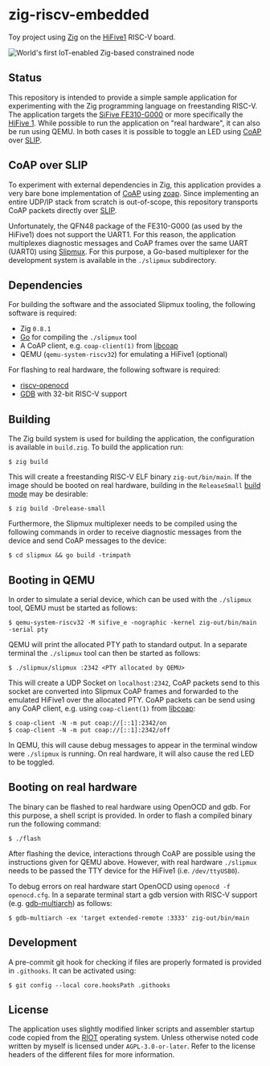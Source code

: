 # zig-riscv-embedded

Toy project using [Zig][zig website] on the [HiFive1][hifive1 website] RISC-V board.

![World's first IoT-enabled Zig-based constrained node](https://gist.github.com/nmeum/9c921cac9e28e722a8415af3ff213e8c/raw/e7de3e3c87ba32fb783d782a4dbc701069439b3d/output-3fps-960px.gif)

## Status

This repository is intended to provide a simple sample application for
experimenting with the Zig programming language on freestanding RISC-V.
The application targets the [SiFive FE310-G000][fe310 manual] or more
specifically the [HiFive 1][hifive1 website]. While possible to run the
application on "real hardware", it can also be run using QEMU. In both
cases it is possible to toggle an LED using [CoAP][rfc7252] over
[SLIP][rfc1055].

## CoAP over SLIP

To experiment with external dependencies in Zig, this application
provides a very bare bone implementation of [CoAP][rfc7252] using
[zoap][zoap github]. Since implementing an entire UDP/IP stack from
scratch is out-of-scope, this repository transports CoAP packets
directly over [SLIP][rfc1055].

Unfortunately, the QFN48 package of the FE310-G000 (as used by the
HiFive1) does not support the UART1. For this reason, the application
multiplexes diagnostic messages and CoAP frames over the same UART
(UART0) using [Slipmux][slipmux]. For this purpose, a Go-based
multiplexer for the development system is available in the `./slipmux`
subdirectory.

## Dependencies

For building the software and the associated Slipmux tooling, the
following software is required:

* Zig `0.8.1`
* [Go][golang web] for compiling the `./slipmux` tool
* A CoAP client, e.g. `coap-client(1)` from [libcoap][libcoap github]
* QEMU (`qemu-system-riscv32`) for emulating a HiFive1 (optional)

For flashing to real hardware, the following software is required:

* [riscv-openocd][riscv-openocd]
* [GDB][gdb web] with 32-bit RISC-V support

## Building

The Zig build system is used for building the application, the
configuration is available in `build.zig`. To build the application run:

	$ zig build

This will create a freestanding RISC-V ELF binary `zig-out/bin/main`.
If the image should be booted on real hardware, building in the
`ReleaseSmall` [build mode][zig build modes] may be desirable:

	$ zig build -Drelease-small

Furthermore, the Slipmux multiplexer needs to be compiled using the
following commands in order to receive diagnostic messages from the
device and send CoAP messages to the device:

	$ cd slipmux && go build -trimpath

## Booting in QEMU

In order to simulate a serial device, which can be used with the
`./slipmux` tool, QEMU must be started as follows:

	$ qemu-system-riscv32 -M sifive_e -nographic -kernel zig-out/bin/main -serial pty

QEMU will print the allocated PTY path to standard output. In a separate
terminal the `./slipmux` tool can then be started as follows:

	$ ./slipmux/slipmux :2342 <PTY allocated by QEMU>

This will create a UDP Socket on `localhost:2342`, CoAP packets send to
this socket are converted into Slipmux CoAP frames and forwarded to the
emulated HiFive1 over the allocated PTY. CoAP packets can be send using
any CoAP client, e.g. using `coap-client(1)` from [libcoap][libcoap github]:

	$ coap-client -N -m put coap://[::1]:2342/on
	$ coap-client -N -m put coap://[::1]:2342/off

In QEMU, this will cause debug messages to appear in the terminal window
were `./slipmux` is running. On real hardware, it will also cause the
red LED to be toggled.

## Booting on real hardware

The binary can be flashed to real hardware using OpenOCD and gdb. For
this purpose, a shell script is provided. In order to flash a compiled
binary run the following command:

	$ ./flash

After flashing the device, interactions through CoAP are possible using
the instructions given for QEMU above. However, with real hardware
`./slipmux` needs to be passed the TTY device for the HiFive1 (i.e.
`/dev/ttyUSB0`).

To debug errors on real hardware start OpenOCD using `openocd -f
openocd.cfg`. In a separate terminal start a gdb version with RISC-V
support (e.g. [gdb-multiarch][gdb-multiarch alpine]) as follows:

	$ gdb-multiarch -ex 'target extended-remote :3333' zig-out/bin/main

## Development

A pre-commit git hook for checking if files are properly formated is
provided in `.githooks`. It can be activated using:

	$ git config --local core.hooksPath .githooks

## License

The application uses slightly modified linker scripts and assembler
startup code copied from the [RIOT][riot fe310] operating system. Unless
otherwise noted code written by myself is licensed under
`AGPL-3.0-or-later`. Refer to the license headers of the different files
for more information.

[zig website]: https://ziglang.org/
[zig build modes]: https://ziglang.org/documentation/master/#Build-Mode
[qemu website]: https://www.qemu.org/
[fe310 manual]: https://static.dev.sifive.com/FE310-G000.pdf
[hifive1 website]: https://www.sifive.com/boards/hifive1
[riot fe310]: https://github.com/RIOT-OS/RIOT/tree/master/cpu/fe310
[slipmux]: https://datatracker.ietf.org/doc/html/draft-bormann-t2trg-slipmux-03
[rfc7252]: https://datatracker.ietf.org/doc/html/rfc7252
[rfc1055]: https://datatracker.ietf.org/doc/html/rfc1055
[libcoap github]: https://github.com/obgm/libcoap
[golang web]: https://golang.org
[zoap github]: https://github.com/nmeum/zoap
[riscv-openocd]: https://github.com/riscv/riscv-openocd
[gdb web]: https://www.gnu.org/software/gdb/
[gdb-multiarch alpine]: https://pkgs.alpinelinux.org/package/edge/main/x86_64/gdb-multiarch
